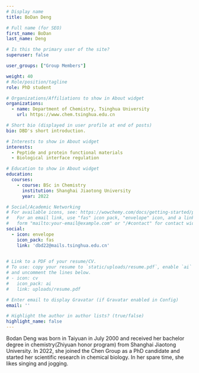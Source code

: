 ```yaml
---
# Display name
title: BoDan Deng

# Full name (for SEO)
first_name: BoDan
last_name: Deng

# Is this the primary user of the site?
superuser: false

user_groups: ["Group Members"]

weight: 40
# Role/position/tagline
role: PhD student

# Organizations/Affiliations to show in About widget
organizations:
  - name: Department of Chemistry, Tsinghua University
    url: https://www.chem.tsinghua.edu.cn

# Short bio (displayed in user profile at end of posts)
bio: DBD's short introduction.

# Interests to show in About widget
interests:
  - Peptide and protein functional materials
  - Biological interface regulation

# Education to show in About widget
education:
  courses:
    - course: BSc in Chemistry
      institution: Shanghai Jiaotong University
      year: 2022

# Social/Academic Networking
# For available icons, see: https://wowchemy.com/docs/getting-started/page-builder/#icons
#   For an email link, use "fas" icon pack, "envelope" icon, and a link in the
#   form "mailto:your-email@example.com" or "/#contact" for contact widget.
social:
  - icon: envelope
    icon_pack: fas
    link: 'dbd22@mails.tsinghua.edu.cn'
  

# Link to a PDF of your resume/CV.
# To use: copy your resume to `static/uploads/resume.pdf`, enable `ai` icons in `params.yaml`,
# and uncomment the lines below.
# - icon: cv
#   icon_pack: ai
#   link: uploads/resume.pdf

# Enter email to display Gravatar (if Gravatar enabled in Config)
email: ''

# Highlight the author in author lists? (true/false)
highlight_name: false
---
```


Bodan Deng was born in Taiyuan in July 2000 and received her bachelor degree in chemistry(Zhiyuan honor program) from Shanghai Jiaotong University. In 2022, she joined the Chen Group as a PhD candidate and started her scientific research in chemical biology. In her spare time, she likes singing and jogging.


